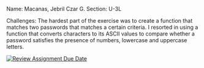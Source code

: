 Name: Macanas, Jebril Czar G.
Section: U-3L

Challenges:
	The hardest part of the exercise was to create a function that matches two passwords that matches a certain criteria. I resorted in using a function that converts characters to its ASCII values to compare whether a password satisfies the presence of numbers, lowercase and uppercase letters.

[![Review Assignment Due Date](https://classroom.github.com/assets/deadline-readme-button-22041afd0340ce965d47ae6ef1cefeee28c7c493a6346c4f15d667ab976d596c.svg)](https://classroom.github.com/a/ZdbdKFSR)
